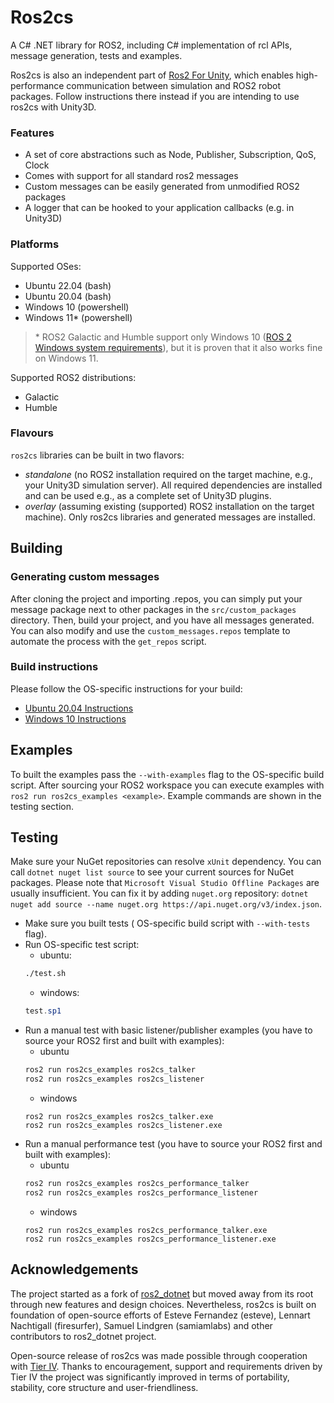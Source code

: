 Ros2cs
=============

A C# .NET library for ROS2, including C# implementation of rcl APIs, message generation, tests and examples.

Ros2cs is also an independent part of [Ros2 For Unity](https://github.com/RobotecAI/ros2-for-unity), which enables high-performance communication between simulation and ROS2 robot packages. Follow instructions there instead if you are intending to use ros2cs with Unity3D.

### Features

- A set of core abstractions such as Node, Publisher, Subscription, QoS, Clock
- Comes with support for all standard ros2 messages
- Custom messages can be easily generated from unmodified ROS2 packages
- A logger that can be hooked to your application callbacks (e.g. in Unity3D)

### Platforms

Supported OSes:
- Ubuntu 22.04 (bash)
- Ubuntu 20.04 (bash)
- Windows 10 (powershell)
- Windows 11* (powershell)

> \* ROS2 Galactic and Humble support only Windows 10 ([ROS 2 Windows system requirements](https://docs.ros.org/en/humble/Installation/Windows-Install-Binary.html#system-requirements)), but it is proven that it also works fine on Windows 11.

Supported ROS2 distributions:
- Galactic
- Humble

### Flavours

`ros2cs` libraries can be built in two flavors:
- _standalone_ (no ROS2 installation required on the target machine, e.g., your Unity3D simulation server). All required dependencies are installed and can be used e.g., as a complete set of Unity3D plugins.
- _overlay_ (assuming existing (supported) ROS2 installation on the target machine). Only ros2cs libraries and generated messages are installed.

## Building

### Generating custom messages

After cloning the project and importing .repos, you can simply put your message package next to other packages in the `src/custom_packages` directory. Then, build your project, and you have all messages generated. You can also modify and use the `custom_messages.repos` template to automate the process with the `get_repos` script.

### Build instructions

Please follow the  OS-specific instructions for your build:

- [Ubuntu 20.04 Instructions](README-UBUNTU.md)
- [Windows 10 Instructions](README-WINDOWS.md)

## Examples

To built the examples pass the `--with-examples` flag to the OS-specific build script.
After sourcing your ROS2 workspace you can execute examples with `ros2 run ros2cs_examples <example>`.
Example commands are shown in the testing section.

## Testing

Make sure your NuGet repositories can resolve `xUnit` dependency. You can call `dotnet nuget list source` to see your current sources for NuGet packages. Please note that `Microsoft Visual Studio Offline Packages` are usually insufficient. You can fix it by adding `nuget.org` repository: `dotnet nuget add source --name nuget.org https://api.nuget.org/v3/index.json`.

- Make sure you built tests ( OS-specific build script with `--with-tests` flag).
- Run OS-specific test script:
    - ubuntu:
    ```bash
    ./test.sh
    ```
    - windows:
    ```powershell
    test.sp1
    ```
- Run a manual test with basic listener/publisher examples (you have to source your ROS2 first and built with examples):
    - ubuntu
    ```bash
    ros2 run ros2cs_examples ros2cs_talker
    ros2 run ros2cs_examples ros2cs_listener
    ```
    - windows
    ```
    ros2 run ros2cs_examples ros2cs_talker.exe
    ros2 run ros2cs_examples ros2cs_listener.exe
    ```
- Run a manual performance test (you have to source your ROS2 first and built with examples):
    - ubuntu
    ```bash
    ros2 run ros2cs_examples ros2cs_performance_talker
    ros2 run ros2cs_examples ros2cs_performance_listener
    ```
    - windows
    ```
    ros2 run ros2cs_examples ros2cs_performance_talker.exe
    ros2 run ros2cs_examples ros2cs_performance_listener.exe
    ```

## Acknowledgements

The project started as a fork of [ros2_dotnet](https://github.com/ros2-dotnet/ros2_dotnet) but moved away from its root through new features and design choices. Nevertheless, ros2cs is built on foundation of open-source efforts of Esteve Fernandez (esteve), Lennart Nachtigall (firesurfer), Samuel Lindgren (samiamlabs) and other contributors to ros2_dotnet project.

Open-source release of ros2cs was made possible through cooperation with [Tier IV](https://tier4.jp). Thanks to encouragement, support and requirements driven by Tier IV the project was significantly improved in terms of portability, stability, core structure and user-friendliness.
